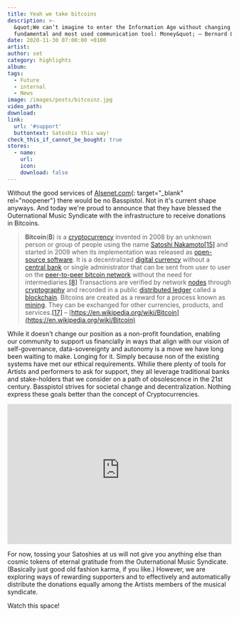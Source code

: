 ```yaml
---
title: Yeah we take bitcoins
description: >-
  &quot;We can’t imagine to enter the Information Age without changing the
  fundamental and most used communication tool: Money&quot; – Bernard Lietaer
date: 2020-11-30 07:00:00 +0100
artist:
author: set
category: highlights
album:
tags:
  - Future
  - internal
  - News
image: /images/posts/bitcoinz.jpg
video_path:
download:
link:
  url: '#support'
  buttontext: Satoshis this way!
check_this_if_cannot_be_bought: true
stores:
  - name:
    url:
    icon:
    download: false
---
```


Without the good services of [Alsenet.com](http://www.alsenet.com/){: target="_blank" rel="noopener"} there would be no Basspistol. Not in it's current shape anyways. And today we're proud to announce that they have blessed the Outernational Music Syndicate with the infrastructure to receive donations in Bitcoins.

> **Bitcoin**(**₿**) is a [cryptocurrency](https://en.wikipedia.org/wiki/Cryptocurrency) invented in 2008 by an unknown person or group of people using the name [Satoshi Nakamoto](https://en.wikipedia.org/wiki/Satoshi_Nakamoto)[\[15\]](https://en.wikipedia.org/wiki/Bitcoin#cite_note-whoissn-20) and started in 2009 when its implementation was released as [open-source software](https://en.wikipedia.org/wiki/Open-source_software). It is a decentralized [digital currency](https://en.wikipedia.org/wiki/Digital_currency) without a [central bank](https://en.wikipedia.org/wiki/Central_bank) or single administrator that can be sent from user to user on the [peer-to-peer bitcoin network](https://en.wikipedia.org/wiki/Bitcoin_network) without the need for intermediaries.[\[8\]](https://en.wikipedia.org/wiki/Bitcoin#cite_note-JSC-12) Transactions are verified by network [nodes](https://en.wikipedia.org/wiki/Node_&#40;networking&#41;) through [cryptography](https://en.wikipedia.org/wiki/Cryptography) and recorded in a public [distributed ledger](https://en.wikipedia.org/wiki/Distributed_ledger) called a [blockchain](https://en.wikipedia.org/wiki/Bitcoin#Blockchain). Bitcoins are created as a reward for a process known as [mining](https://en.wikipedia.org/wiki/Bitcoin#Mining). They can be exchanged for other currencies, products, and services.[\[17\]](https://en.wikipedia.org/wiki/Bitcoin#cite_note-22)&nbsp;– [https://en.wikipedia.org/wiki/Bitcoin](https://en.wikipedia.org/wiki/Bitcoin)

While it doesn't change our position as a non-profit foundation, enabling our community to support us financially in ways that align with our vision of self-governance, data-sovereignty and autonomy is a move we have long been waiting to make. Longing for it. Simply because non of the existing systems have met our ethical requirements. Whilie there plenty of tools for Artists and performers to ask for support, they all leverage traditional banks and stake-holders that we consider on a path of obsolescence in the 21st century. Basspistol strives for societal change and decentralization. Nothing express these goals better than the concept of Cryptocurrencies.

<iframe src="https://www.youtube-nocookie.com/embed/b-Wwsm4ptw0" allow="accelerometer; autoplay; clipboard-write; encrypted-media; gyroscope; picture-in-picture" allowfullscreen="" width="100%" height="315" frameborder="0"></iframe>

For now, tossing your Satoshies at us will not give you anything else than cosmic tokens of eternal gratitude from the Outernational Music Syndicate. (Basically just good old fashion karma, if you like.) However, we are exploring ways of rewarding supporters and to effectively and automatically distribute the donations equally among the Artists members of the musical syndicate.

Watch this space\!